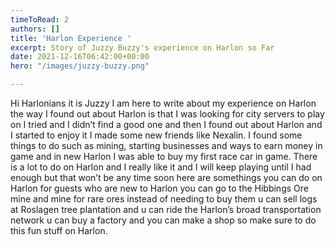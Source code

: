 ```yaml
---
timeToRead: 2
authors: []
title: 'Harlon Experience '
excerpt: Story of Juzzy Buzzy's experience on Harlon so Far
date: 2021-12-16T06:42:00+00:00
hero: "/images/juzzy-buzzy.png"

---
```

Hi Harlonians it is Juzzy I am here to write about my experience on Harlon the way I found out about Harlon is that I was looking for city servers to play on I tried and I didn’t find a good one and then I found out about Harlon and I started to enjoy it I made some new friends like Nexalin. I found some things to do such as mining, starting businesses and ways to earn money in game and in new Harlon I was able to buy my first race car in game. There is a lot to do on Harlon and I really like it and I will keep playing until I had enough but that won’t be any time soon here are somethings you can do on Harlon for guests who are new to Harlon you can go to the Hibbings Ore mine and mine for rare ores instead of needing to buy them u can sell logs at Roslagen tree plantation and u can ride the Harlon’s broad transportation network u can buy a factory and you can make a shop so make sure to do this fun stuff on Harlon.